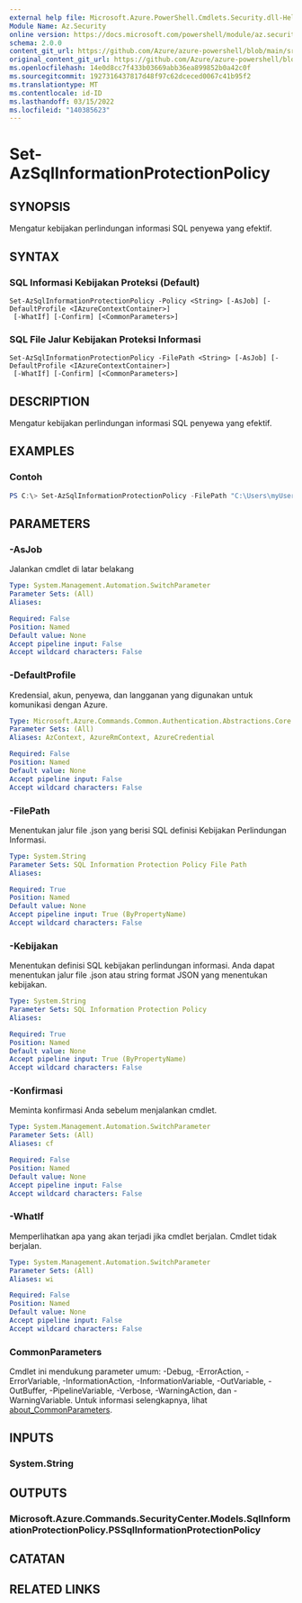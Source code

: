 ```yaml
---
external help file: Microsoft.Azure.PowerShell.Cmdlets.Security.dll-Help.xml
Module Name: Az.Security
online version: https://docs.microsoft.com/powershell/module/az.security/Set-AzSqlInformationProtectionPolicy
schema: 2.0.0
content_git_url: https://github.com/Azure/azure-powershell/blob/main/src/Security/Security/help/Set-AzSqlInformationProtectionPolicy.md
original_content_git_url: https://github.com/Azure/azure-powershell/blob/main/src/Security/Security/help/Set-AzSqlInformationProtectionPolicy.md
ms.openlocfilehash: 14e0d8cc7f433b03669abb36ea899852b0a42c0f
ms.sourcegitcommit: 1927316437817d48f97c62dceced0067c41b95f2
ms.translationtype: MT
ms.contentlocale: id-ID
ms.lasthandoff: 03/15/2022
ms.locfileid: "140385623"
---
```

# Set-AzSqlInformationProtectionPolicy

## SYNOPSIS
Mengatur kebijakan perlindungan informasi SQL penyewa yang efektif.

## SYNTAX

### SQL Informasi Kebijakan Proteksi (Default)
```
Set-AzSqlInformationProtectionPolicy -Policy <String> [-AsJob] [-DefaultProfile <IAzureContextContainer>]
 [-WhatIf] [-Confirm] [<CommonParameters>]
```

### SQL File Jalur Kebijakan Proteksi Informasi
```
Set-AzSqlInformationProtectionPolicy -FilePath <String> [-AsJob] [-DefaultProfile <IAzureContextContainer>]
 [-WhatIf] [-Confirm] [<CommonParameters>]
```

## DESCRIPTION
Mengatur kebijakan perlindungan informasi SQL penyewa yang efektif.

## EXAMPLES

### Contoh
```powershell
PS C:\> Set-AzSqlInformationProtectionPolicy -FilePath "C:\Users\myUser\Desktop\policy.json"
```

## PARAMETERS

### -AsJob
Jalankan cmdlet di latar belakang

```yaml
Type: System.Management.Automation.SwitchParameter
Parameter Sets: (All)
Aliases:

Required: False
Position: Named
Default value: None
Accept pipeline input: False
Accept wildcard characters: False
```

### -DefaultProfile
Kredensial, akun, penyewa, dan langganan yang digunakan untuk komunikasi dengan Azure.

```yaml
Type: Microsoft.Azure.Commands.Common.Authentication.Abstractions.Core.IAzureContextContainer
Parameter Sets: (All)
Aliases: AzContext, AzureRmContext, AzureCredential

Required: False
Position: Named
Default value: None
Accept pipeline input: False
Accept wildcard characters: False
```

### -FilePath
Menentukan jalur file .json yang berisi SQL definisi Kebijakan Perlindungan Informasi.

```yaml
Type: System.String
Parameter Sets: SQL Information Protection Policy File Path
Aliases:

Required: True
Position: Named
Default value: None
Accept pipeline input: True (ByPropertyName)
Accept wildcard characters: False
```

### -Kebijakan
Menentukan definisi SQL kebijakan perlindungan informasi. Anda dapat menentukan jalur file .json atau string format JSON yang menentukan kebijakan.

```yaml
Type: System.String
Parameter Sets: SQL Information Protection Policy
Aliases:

Required: True
Position: Named
Default value: None
Accept pipeline input: True (ByPropertyName)
Accept wildcard characters: False
```

### -Konfirmasi
Meminta konfirmasi Anda sebelum menjalankan cmdlet.

```yaml
Type: System.Management.Automation.SwitchParameter
Parameter Sets: (All)
Aliases: cf

Required: False
Position: Named
Default value: None
Accept pipeline input: False
Accept wildcard characters: False
```

### -WhatIf
Memperlihatkan apa yang akan terjadi jika cmdlet berjalan. Cmdlet tidak berjalan.

```yaml
Type: System.Management.Automation.SwitchParameter
Parameter Sets: (All)
Aliases: wi

Required: False
Position: Named
Default value: None
Accept pipeline input: False
Accept wildcard characters: False
```

### CommonParameters
Cmdlet ini mendukung parameter umum: -Debug, -ErrorAction, -ErrorVariable, -InformationAction, -InformationVariable, -OutVariable, -OutBuffer, -PipelineVariable, -Verbose, -WarningAction, dan -WarningVariable. Untuk informasi selengkapnya, lihat [about_CommonParameters](http://go.microsoft.com/fwlink/?LinkID=113216).

## INPUTS

### System.String

## OUTPUTS

### Microsoft.Azure.Commands.SecurityCenter.Models.SqlInformationProtectionPolicy.PSSqlInformationProtectionPolicy

## CATATAN

## RELATED LINKS
